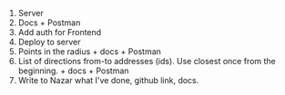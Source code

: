 1. Server
2. Docs + Postman
3. Add auth for Frontend
4. Deploy to server
5. Points in the radius + docs + Postman
6. List of directions from-to addresses (ids). Use closest once from the beginning. + docs + Postman
7. Write to Nazar what I've done, github link, docs.
